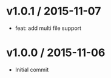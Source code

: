 
v1.0.1 / 2015-11-07
===================

  * feat: add multi file support

v1.0.0 / 2015-11-06
===================
  * Initial commit

